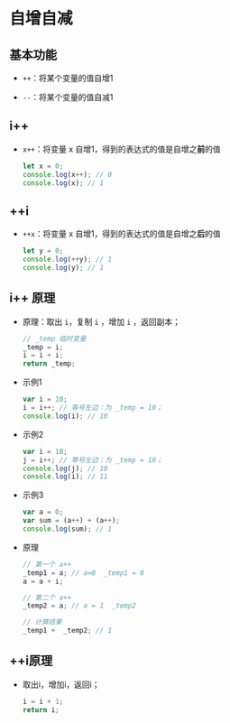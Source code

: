 # 自增自减

## 基本功能

  - `++`：将某个变量的值自增1

  - `--`：将某个变量的值自减1

## i++

  - `x++`：将变量 x 自增1，得到的表达式的值是自增之**前**的值

    ```js
    let x = 0;
    console.log(x++); // 0
    console.log(x); // 1
    ```

## ++i

  - `++x`：将变量 x 自增1，得到的表达式的值是自增之**后**的值

    ```js
    let y = 0;
    console.log(++y); // 1
    console.log(y); // 1
    ```

## i++ 原理

  - 原理：取出 `i`，复制 `i` ，增加 `i` ，返回副本；

    ```js
    // _temp 临时变量
    _temp = i;
    i = i + i;
    return _temp;
    ```

  - 示例1

    ```js
    var i = 10;
    i = i++; // 等号左边：为 _temp = 10；
    console.log(i); // 10
    ```

  - 示例2

    ```js
    var i = 10;
    j = i++; // 等号左边：为 _temp = 10；
    console.log(j); // 10
    console.log(i); // 11
    ```

  - 示例3

    ```js
    var a = 0;
    var sum = (a++) + (a++);
    console.log(sum); // 1
    ```

  - 原理

    ```js
    // 第一个 a++
    _temp1 = a; // a=0  _temp1 = 0
    a = a + i;

    // 第二个 a++
    _temp2 = a; // a = 1  _temp2

    // 计算结果
    _temp1 +  _temp2; // 1
    ```

## ++i原理

  - 取出i，增加i，返回i；

    ```js
    i = i + 1;
    return i;
    ```
